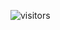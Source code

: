 
![visitors](https://visitor-badge.glitch.me/badge?page_id=Devgeeknerd.curso-de-marketing-digital-para-programadores "Total de Visitas")
